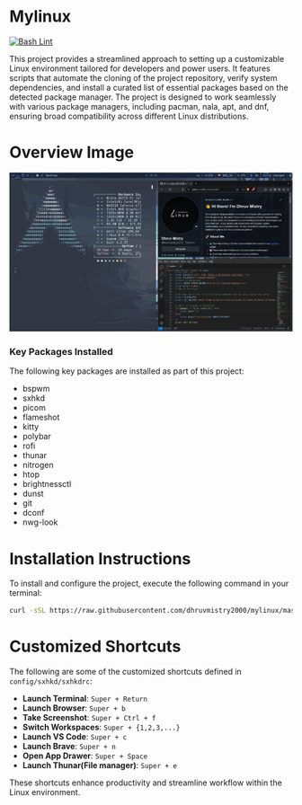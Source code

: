 # Mylinux
[![Bash Lint](https://github.com/dhruvmistry2000/mylinux/actions/workflows/main.yml/badge.svg)](https://github.com/dhruvmistry2000/mylinux/actions/workflows/main.yml)

This project provides a streamlined approach to setting up a customizable Linux environment tailored for developers and power users. It features scripts that automate the cloning of the project repository, verify system dependencies, and install a curated list of essential packages based on the detected package manager. The project is designed to work seamlessly with various package managers, including pacman, nala, apt, and dnf, ensuring broad compatibility across different Linux distributions.

# Overview Image
![Project Overview](image.png)

### Key Packages Installed
The following key packages are installed as part of this project:
- bspwm
- sxhkd
- picom
- flameshot
- kitty
- polybar
- rofi
- thunar
- nitrogen
- htop
- brightnessctl
- dunst
- git
- dconf
- nwg-look

# Installation Instructions
To install and configure the project, execute the following command in your terminal:
```bash
curl -sSL https://raw.githubusercontent.com/dhruvmistry2000/mylinux/master/setup.sh | bash
```

# Customized Shortcuts
The following are some of the customized shortcuts defined in `config/sxhkd/sxhkdrc`:

- **Launch Terminal**: `Super + Return` 
- **Launch Browser**: `Super + b`
- **Take Screenshot**: `Super + Ctrl + f` 
- **Switch Workspaces**: `Super + {1,2,3,...}`
- **Launch VS Code**: `Super + c`
- **Launch Brave**: `Super + n`
- **Open App Drawer**: `Super + Space`
- **Launch Thunar(File manager)**: `Super + e`

These shortcuts enhance productivity and streamline workflow within the Linux environment.



